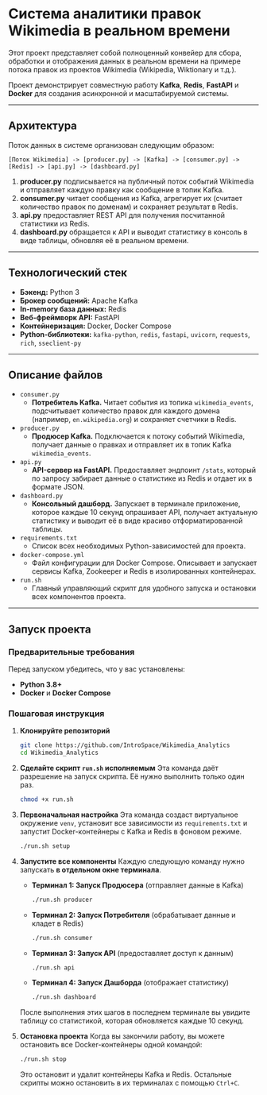 # Система аналитики правок Wikimedia в реальном времени

Этот проект представляет собой полноценный конвейер для сбора, обработки и отображения данных в реальном времени на примере потока правок из проектов Wikimedia (Wikipedia, Wiktionary и т.д.).

Проект демонстрирует совместную работу **Kafka**, **Redis**, **FastAPI** и **Docker** для создания асинхронной и масштабируемой системы.

---

## Архитектура

Поток данных в системе организован следующим образом:

```
[Поток Wikimedia] -> [producer.py] -> [Kafka] -> [consumer.py] -> [Redis] -> [api.py] -> [dashboard.py]
```

1.  **producer.py** подписывается на публичный поток событий Wikimedia и отправляет каждую правку как сообщение в топик Kafka.
2.  **consumer.py** читает сообщения из Kafka, агрегирует их (считает количество правок по доменам) и сохраняет результат в Redis.
3.  **api.py** предоставляет REST API для получения посчитанной статистики из Redis.
4.  **dashboard.py** обращается к API и выводит статистику в консоль в виде таблицы, обновляя её в реальном времени.

---

## Технологический стек

* **Бэкенд:** Python 3
* **Брокер сообщений:** Apache Kafka
* **In-memory база данных:** Redis
* **Веб-фреймворк API:** FastAPI
* **Контейнеризация:** Docker, Docker Compose
* **Python-библиотеки:** `kafka-python`, `redis`, `fastapi`, `uvicorn`, `requests`, `rich`, `sseclient-py`

---

## Описание файлов

* `consumer.py`
    * **Потребитель Kafka.** Читает события из топика `wikimedia_events`, подсчитывает количество правок для каждого домена (например, `en.wikipedia.org`) и сохраняет счетчики в Redis.
* `producer.py`
    * **Продюсер Kafka.** Подключается к потоку событий Wikimedia, получает данные о правках и отправляет их в топик Kafka `wikimedia_events`.
* `api.py`
    * **API-сервер на FastAPI.** Предоставляет эндпоинт `/stats`, который по запросу забирает данные о статистике из Redis и отдает их в формате JSON.
* `dashboard.py`
    * **Консольный дашборд.** Запускает в терминале приложение, которое каждые 10 секунд опрашивает API, получает актуальную статистику и выводит её в виде красиво отформатированной таблицы.
* `requirements.txt`
    * Список всех необходимых Python-зависимостей для проекта.
* `docker-compose.yml`
    * Файл конфигурации для Docker Compose. Описывает и запускает сервисы Kafka, Zookeeper и Redis в изолированных контейнерах.
* `run.sh`
    * Главный управляющий скрипт для удобного запуска и остановки всех компонентов проекта.

---

## Запуск проекта

### Предварительные требования

Перед запуском убедитесь, что у вас установлены:
* **Python 3.8+**
* **Docker** и **Docker Compose**

### Пошаговая инструкция

1.  **Клонируйте репозиторий**
    ```bash
    git clone https://github.com/IntroSpace/Wikimedia_Analytics
    cd Wikimedia_Analytics
    ```

2.  **Сделайте скрипт `run.sh` исполняемым**
    Эта команда даёт разрешение на запуск скрипта. Её нужно выполнить только один раз.
    ```bash
    chmod +x run.sh
    ```

3.  **Первоначальная настройка**
    Эта команда создаст виртуальное окружение `venv`, установит все зависимости из `requirements.txt` и запустит Docker-контейнеры с Kafka и Redis в фоновом режиме.
    ```bash
    ./run.sh setup
    ```

4.  **Запустите все компоненты**
    Каждую следующую команду нужно запускать **в отдельном окне терминала**.

    * **Терминал 1: Запуск Продюсера** (отправляет данные в Kafka)
        ```bash
        ./run.sh producer
        ```
    * **Терминал 2: Запуск Потребителя** (обрабатывает данные и кладет в Redis)
        ```bash
        ./run.sh consumer
        ```
    * **Терминал 3: Запуск API** (предоставляет доступ к данным)
        ```bash
        ./run.sh api
        ```
    * **Терминал 4: Запуск Дашборда** (отображает статистику)
        ```bash
        ./run.sh dashboard
        ```

    После выполнения этих шагов в последнем терминале вы увидите таблицу со статистикой, которая обновляется каждые 10 секунд.

5.  **Остановка проекта**
    Когда вы закончили работу, вы можете остановить все Docker-контейнеры одной командой:
    ```bash
    ./run.sh stop
    ```
    Это остановит и удалит контейнеры Kafka и Redis. Остальные скрипты можно остановить в их терминалах с помощью `Ctrl+C`.
